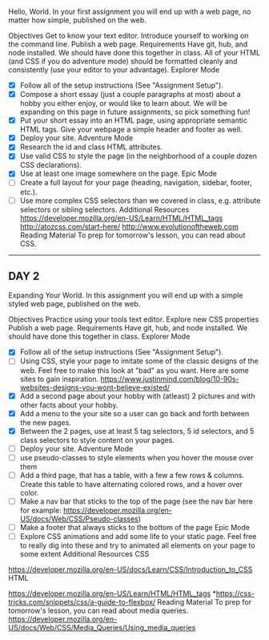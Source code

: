 Hello, World.
In your first assignment you will end up with a web page, no matter how simple, published on the web.

Objectives
Get to know your text editor.
Introduce yourself to working on the command line.
Publish a web page.
Requirements
Have git, hub, and node installed. We should have done this together in class.
All of your HTML (and CSS if you do adventure mode) should be formatted cleanly and consistently
(use your editor to your advantage).
Explorer Mode
- [X] Follow all of the setup instructions (See "Assignment Setup").
- [X] Compose a short essay (just a couple paragraphs at most) about a hobby you either enjoy, or would like to learn
about. We will be expanding on this page in future assignments, so pick something fun!
- [X] Put your short essay into an HTML page, using appropriate semantic HTML tags. Give your webpage a simple header
and footer as well.
- [X] Deploy your site.
Adventure Mode
- [X] Research the id and class HTML attributes.
- [X] Use valid CSS to style the page (in the neighborhood of a couple dozen CSS declarations).
- [X] Use at least one image somewhere on the page.
Epic Mode
- [ ] Create a full layout for your page (heading, navigation, sidebar, footer, etc.).
- [ ] Use more complex CSS selectors than we covered in class, e.g. attribute selectors or sibling selectors.
Additional Resources
https://developer.mozilla.org/en-US/Learn/HTML/HTML_tags
http://atozcss.com/start-here/
http://www.evolutionoftheweb.com
Reading Material
To prep for tomorrow's lesson, you can read about CSS.

---------------------
DAY 2
-------------
Expanding Your World.
In this assignment you will end up with a simple styled web page, published on the web.

Objectives
Practice using your tools text editor.
Explore new CSS properties
Publish a web page.
Requirements
Have git, hub, and node installed. We should have done this together in class.
Explorer Mode
- [X] Follow all of the setup instructions (See "Assignment Setup").
- [ ] Using CSS, style your page to imitate some of the classic designs of the web. Feel free to make this look at "bad" as you want. Here are some sites to gain inspiration. https://www.justinmind.com/blog/10-90s-websites-designs-you-wont-believe-existed/
- [X] Add a second page about your hobby with (atleast) 2 pictures and with other facts about your hobby.
- [X] Add a menu to the your site so a user can go back and forth between the new pages.
- [X] Between the 2 pages, use at least 5 tag selectors, 5 id selectors, and 5 class selectors to style content on your pages.
- [ ] Deploy your site.
Adventure Mode
- [ ] use pseudo-classes to style elements when you hover the mouse over them
- [ ] Add a third page, that has a table, with a few a few rows & columns. Create this table to have alternating colored rows, and a hover over color.
- [ ] Make a nav bar that sticks to the top of the page (see the nav bar here for example: https://developer.mozilla.org/en-US/docs/Web/CSS/Pseudo-classes)
- [ ] Make a footer that always sticks to the bottom of the page
Epic Mode
- [ ] Explore CSS animations and add some life to your static page. Feel free to really dig into these and try to animated all elements on your page to some extent
Additional Resources
CSS

https://developer.mozilla.org/en-US/docs/Learn/CSS/Introduction_to_CSS
HTML

https://developer.mozilla.org/en-US/Learn/HTML/HTML_tags
*https://css-tricks.com/snippets/css/a-guide-to-flexbox/
Reading Material
To prep for tomorrow's lesson, you can read about media queries.
https://developer.mozilla.org/en-US/docs/Web/CSS/Media_Queries/Using_media_queries

